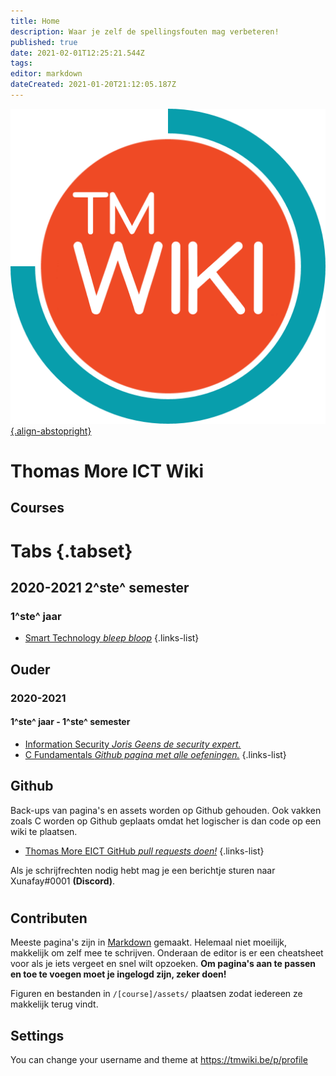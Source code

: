 ```yaml
---
title: Home
description: Waar je zelf de spellingsfouten mag verbeteren!
published: true
date: 2021-02-01T12:25:21.544Z
tags: 
editor: markdown
dateCreated: 2021-01-20T21:12:05.187Z
---
```


[![tmwiki_v1_noback.png](/tmwiki_v1_noback.png){.align-abstopright}](https://tmwiki.be/en/home)

# Thomas More ICT Wiki
## Courses
# Tabs {.tabset}
## 2020-2021 2^ste^ semester
### 1^ste^ jaar
- [Smart Technology *bleep bloop*](/en/Smart_Technology)
{.links-list}

## Ouder
### 2020-2021
#### 1^ste^ jaar - 1^ste^ semester
- [Information Security *Joris Geens de security expert.*](/Information_Security)
- [C Fundamentals *Github pagina met alle oefeningen.*](https://github.com/tm-eict/C-Fundamentals)
{.links-list}



## Github

Back-ups van pagina's en assets worden op Github gehouden.
Ook vakken zoals C worden op Github geplaats omdat het logischer is dan code op een wiki te plaatsen.

- [Thomas More EICT GitHub *pull requests doen!*](https://github.com/tm-eict)
{.links-list}

Als je schrijfrechten nodig hebt mag je een berichtje sturen naar Xunafay#0001 **(Discord)**.
#
## Contributen

Meeste pagina's zijn in [Markdown](https://docs.requarks.io/en/editors/markdown) gemaakt. Helemaal niet moeilijk, makkelijk om zelf mee te schrijven.
Onderaan de editor is er een cheatsheet voor als je iets vergeet en snel wilt opzoeken.
**Om pagina's aan te passen en toe te voegen moet je ingelogd zijn, zeker doen!**

Figuren en bestanden in `/[course]/assets/` plaatsen zodat iedereen ze makkelijk terug vindt.

## Settings
You can change your username and theme at https://tmwiki.be/p/profile